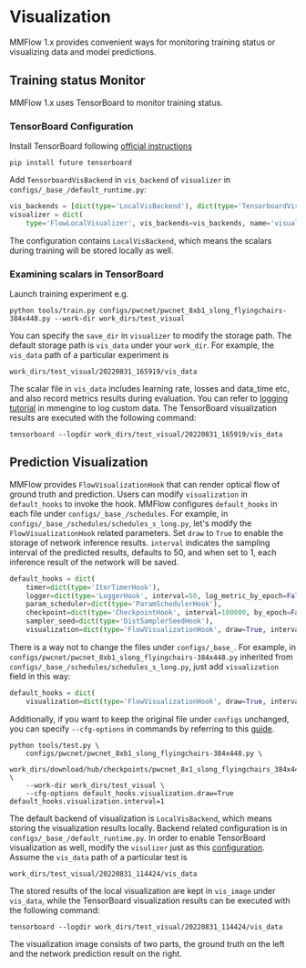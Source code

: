# Visualization

MMFlow 1.x provides convenient ways for monitoring training status or visualizing data and model predictions.

## Training status Monitor

MMFlow 1.x uses TensorBoard to monitor training status.

### TensorBoard Configuration

Install TensorBoard following [official instructions](https://www.tensorflow.org/install)

```shell
pip install future tensorboard
```

Add `TensorboardVisBackend` in `vis_backend` of `visualizer` in `configs/_base_/default_runtime.py`:

```python
vis_backends = [dict(type='LocalVisBackend'), dict(type='TensorboardVisBackend')]
visualizer = dict(
    type='FlowLocalVisualizer', vis_backends=vis_backends, name='visualizer')
```

The configuration contains `LocalVisBackend`, which means the scalars during training will be stored locally as well.

### Examining scalars in TensorBoard

Launch training experiment e.g.

```shell
python tools/train.py configs/pwcnet/pwcnet_8xb1_slong_flyingchairs-384x448.py --work-dir work_dirs/test_visual
```

You can specify the `save_dir` in `visualizer` to modify the storage path.
The default storage path is `vis_data` under your `work_dir`.
For example, the `vis_data` path of a particular experiment is

```shell
work_dirs/test_visual/20220831_165919/vis_data
```

The scalar file in `vis_data` includes learning rate, losses and data_time etc, and also record metrics results during evaluation.
You can refer to [logging tutorial](TODO) in mmengine to log custom data.
The TensorBoard visualization results are executed with the following command:

```shell
tensorboard --logdir work_dirs/test_visual/20220831_165919/vis_data
```

## Prediction Visualization

MMFlow provides `FlowVisualizationHook` that can render optical flow of ground truth and prediction.
Users can modify `visualization` in `default_hooks` to invoke the hook.
MMFlow configures `default_hooks` in each file under `configs/_base_/schedules`.
For example, in `configs/_base_/schedules/schedules_s_long.py`, let's modify the `FlowVisualizationHook` related parameters.
Set `draw` to `True` to enable the storage of network inference results.
`interval` indicates the sampling interval of the predicted results, defaults to 50, and when set to 1, each inference result of the network will be saved.

```python
default_hooks = dict(
    timer=dict(type='IterTimerHook'),
    logger=dict(type='LoggerHook', interval=50, log_metric_by_epoch=False),
    param_scheduler=dict(type='ParamSchedulerHook'),
    checkpoint=dict(type='CheckpointHook', interval=100000, by_epoch=False),
    sampler_seed=dict(type='DistSamplerSeedHook'),
    visualization=dict(type='FlowVisualizationHook', draw=True, interval=1))
```

There is a way not to change the files under `configs/_base_`. For example, in `configs/pwcnet/pwcnet_8xb1_slong_flyingchairs-384x448.py` inherited from `configs/_base_/schedules/schedules_s_long.py`, just add `visualization` field in this way:

```python
default_hooks = dict(
    visualization=dict(type='FlowVisualizationHook', draw=True, interval=1))
```

Additionally, if you want to keep the original file under `configs` unchanged, you can specify `--cfg-options` in commands by referring to this [guide](./1_config.md#modify-config-through-script-arguments).

```shell
python tools/test.py \
    configs/pwcnet/pwcnet_8xb1_slong_flyingchairs-384x448.py \
    work_dirs/download/hub/checkpoints/pwcnet_8x1_slong_flyingchairs_384x448.pth \
    --work-dir work_dirs/test_visual \
    --cfg-options default_hooks.visualization.draw=True default_hooks.visualization.interval=1
```

The default backend of visualization is `LocalVisBackend`, which means storing the visualization results locally.
Backend related configuration is in `configs/_base_/default_runtime.py`.
In order to enable TensorBoard visualization as well, modify the `visulizer` just as this [configuration](#tensorboard-configuration).
Assume the `vis_data` path of a particular test is

```shell
work_dirs/test_visual/20220831_114424/vis_data
```

The stored results of the local visualization are kept in `vis_image` under `vis_data`, while the TensorBoard visualization results can be executed with the following command:

```shell
tensorboard --logdir work_dirs/test_visual/20220831_114424/vis_data
```

The visualization image consists of two parts, the ground truth on the left and the network prediction result on the right.
